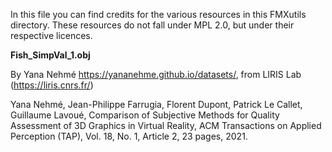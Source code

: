 In this file you can find credits for the various resources in this FMXutils directory.
These resources do not fall under MPL 2.0, but under their respective licences.

**Fish_SimpVal_1.obj**

By Yana Nehmé https://yananehme.github.io/datasets/, from LIRIS Lab (https://liris.cnrs.fr/)

Yana Nehmé, Jean-Philippe Farrugia, Florent Dupont, Patrick Le Callet, Guillaume Lavoué,
Comparison of Subjective Methods for Quality Assessment of 3D Graphics in Virtual Reality,
ACM Transactions on Applied Perception (TAP), Vol. 18, No. 1, Article 2, 23 pages, 2021.



